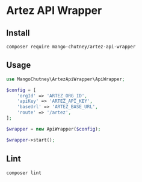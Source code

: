 # Artez API Wrapper

## Install
`composer require mango-chutney/artez-api-wrapper`

## Usage

```php
use MangoChutney\ArtezApiWrapper\ApiWrapper;

$config = [
    'orgId' => 'ARTEZ_ORG_ID',
    'apiKey' => 'ARTEZ_API_KEY',
    'baseUrl' => 'ARTEZ_BASE_URL',
    'route' => '/artez',
];

$wrapper = new ApiWrapper($config);

$wrapper->start();

```

## Lint

`composer lint`
